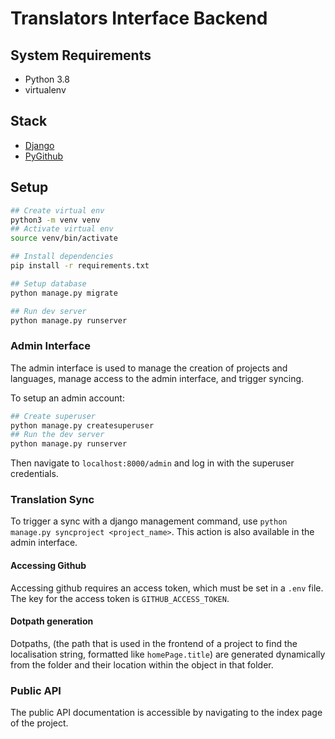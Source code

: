 # Translators Interface Backend

## System Requirements

- Python 3.8
- virtualenv

## Stack

- [Django](https://docs.djangoproject.com/en/3.2/)
- [PyGithub](https://github.com/PyGithub/PyGithub)

## Setup

```bash
## Create virtual env
python3 -m venv venv
## Activate virtual env
source venv/bin/activate

## Install dependencies
pip install -r requirements.txt

## Setup database
python manage.py migrate

## Run dev server
python manage.py runserver
```

### Admin Interface

The admin interface is used to manage the creation of projects and languages, manage access to the admin interface, and trigger syncing.

To setup an admin account:

```bash
## Create superuser
python manage.py createsuperuser
## Run the dev server
python manage.py runserver
```

Then navigate to `localhost:8000/admin` and log in with the superuser credentials.

### Translation Sync

To trigger a sync with a django management command, use `python manage.py syncproject <project_name>`. This action is also available in the admin interface.

#### Accessing Github

Accessing github requires an access token, which must be set in a `.env` file. The key for the access token is `GITHUB_ACCESS_TOKEN`.

#### Dotpath generation

Dotpaths, (the path that is used in the frontend of a project to find the localisation string, formatted like `homePage.title`) are generated dynamically from the folder and their location within the object in that folder.

### Public API

The public API documentation is accessible by navigating to the index page of the project.

